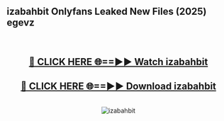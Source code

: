 <h2>izabahbit Onlyfans Leaked New Files (2025) egevz</h2>
<br>
<div align="center">
<h2><a href="https://mediafiles.top/izabahbit&ref=git" rel="nofollow">🔴 CLICK HERE 🌐==►► Watch izabahbit</a></h2>
<h2><a href="https://mediafiles.top/izabahbit&ref=git" rel="nofollow">🔴 CLICK HERE 🌐==►► Download izabahbit</a></h2>
<br>
<a href="https://mediafiles.top/izabahbit&ref=git" rel="nofollow" data-target="animated-image.originalLink"><img src="https://i.ibb.co.com/xMMVF88/686577567.gif" alt="izabahbit" style="max-width: 100%; display: inline-block;" data-target="animated-image.originalImage"></a>
</div>
<br>
<br>